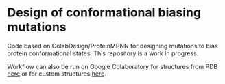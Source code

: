 # Design of conformational biasing mutations

Code based on ColabDesign/ProteinMPNN for designing mutations to bias protein conformational states. This repository is a work in progress.

Workflow can also be run on Google Colaboratory for structures from PDB [here](https://colab.research.google.com/drive/1hkBwsePRZnaHATNKskIwc1ayG72otU6C?usp=sharing) or for custom structures [here](https://colab.research.google.com/drive/1qftE5uPRQuE8ZbQYmWp-MwVduJiot9I9).
